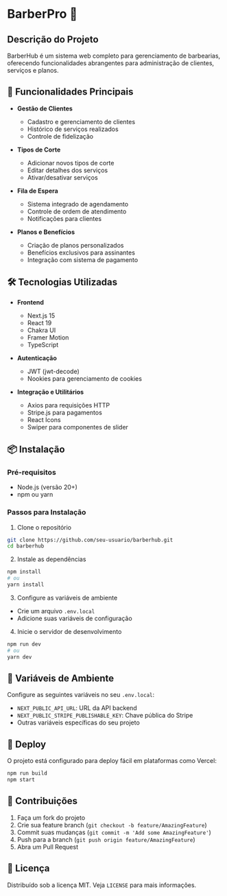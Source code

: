 # BarberPro 💈

## Descrição do Projeto

BarberHub é um sistema web completo para gerenciamento de barbearias, oferecendo funcionalidades abrangentes para administração de clientes, serviços e planos.

## 🚀 Funcionalidades Principais

- **Gestão de Clientes**
  - Cadastro e gerenciamento de clientes
  - Histórico de serviços realizados
  - Controle de fidelização

- **Tipos de Corte**
  - Adicionar novos tipos de corte
  - Editar detalhes dos serviços
  - Ativar/desativar serviços

- **Fila de Espera**
  - Sistema integrado de agendamento
  - Controle de ordem de atendimento
  - Notificações para clientes

- **Planos e Benefícios**
  - Criação de planos personalizados
  - Benefícios exclusivos para assinantes
  - Integração com sistema de pagamento

## 🛠️ Tecnologias Utilizadas

- **Frontend**
  - Next.js 15
  - React 19
  - Chakra UI
  - Framer Motion
  - TypeScript

- **Autenticação**
  - JWT (jwt-decode)
  - Nookies para gerenciamento de cookies

- **Integração e Utilitários**
  - Axios para requisições HTTP
  - Stripe.js para pagamentos
  - React Icons
  - Swiper para componentes de slider

## 📦 Instalação

### Pré-requisitos
- Node.js (versão 20+)
- npm ou yarn

### Passos para Instalação

1. Clone o repositório
```bash
git clone https://github.com/seu-usuario/barberhub.git
cd barberhub
```

2. Instale as dependências
```bash
npm install
# ou
yarn install
```

3. Configure as variáveis de ambiente
- Crie um arquivo `.env.local`
- Adicione suas variáveis de configuração

4. Inicie o servidor de desenvolvimento
```bash
npm run dev
# ou
yarn dev
```

## 🔐 Variáveis de Ambiente

Configure as seguintes variáveis no seu `.env.local`:
- `NEXT_PUBLIC_API_URL`: URL da API backend
- `NEXT_PUBLIC_STRIPE_PUBLISHABLE_KEY`: Chave pública do Stripe
- Outras variáveis específicas do seu projeto

## 🚀 Deploy

O projeto está configurado para deploy fácil em plataformas como Vercel:
```bash
npm run build
npm start
```

## 🤝 Contribuições

1. Faça um fork do projeto
2. Crie sua feature branch (`git checkout -b feature/AmazingFeature`)
3. Commit suas mudanças (`git commit -m 'Add some AmazingFeature'`)
4. Push para a branch (`git push origin feature/AmazingFeature`)
5. Abra um Pull Request

## 📄 Licença

Distribuído sob a licença MIT. Veja `LICENSE` para mais informações.
